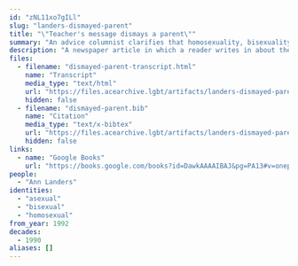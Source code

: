 ```yaml
---
id: "zNL11xo7gILl"
slug: "landers-dismayed-parent"
title: "\"Teacher's message dismays a parent\""
summary: "An advice columnist clarifies that homosexuality, bisexuality, and asexuality are not sexes"
description: "A newspaper article in which a reader writes in about their son being taught in school that there are \"five sexes,\" including homosexual, bisexual, and asexual. The columnist clarifies that the latter three are not sexes, but \"biochemical-genetic alterations.\""
files:
  - filename: "dismayed-parent-transcript.html"
    name: "Transcript"
    media_type: "text/html"
    url: "https://files.acearchive.lgbt/artifacts/landers-dismayed-parent/dismayed-parent-transcript.html"
    hidden: false
  - filename: "dismayed-parent.bib"
    name: "Citation"
    media_type: "text/x-bibtex"
    url: "https://files.acearchive.lgbt/artifacts/landers-dismayed-parent/dismayed-parent.bib"
    hidden: false
links:
  - name: "Google Books"
    url: "https://books.google.com/books?id=DawkAAAAIBAJ&pg=PA13#v=onepage&q&f=false"
people:
  - "Ann Landers"
identities:
  - "asexual"
  - "bisexual"
  - "homosexual"
from_year: 1992
decades:
  - 1990
aliases: []
---
```

